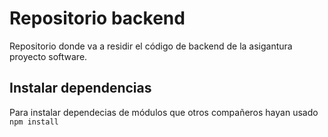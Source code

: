 # Repositorio backend 
Repositorio donde va a residir el código de backend de la asigantura proyecto software.
## Instalar dependencias
Para instalar dependecias de módulos que otros compañeros hayan usado `npm install`


